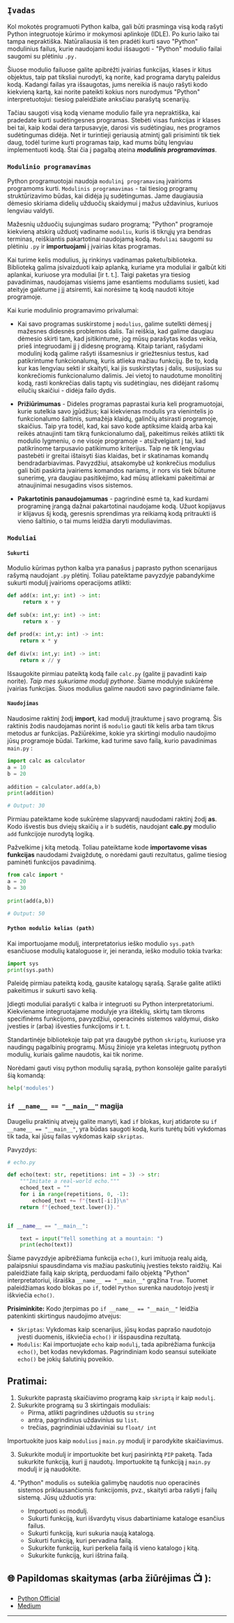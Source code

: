 ## `Įvadas`
Kol mokotės programuoti Python kalba, gali būti prasminga visą kodą rašyti Python integruotoje kūrimo ir mokymosi aplinkoje (IDLE). Po kurio laiko tai tampa nepraktiška. Natūraliausia iš ten pradėti kurti savo "Python" modulinius failus, kurie naudojami kodui išsaugoti - "Python" modulio failai saugomi su plėtiniu `.py.`

Šiuose modulio failuose galite apibrėžti įvairias funkcijas, klases ir kitus objektus, taip pat tiksliai nurodyti, ką norite, kad programa darytų paleidus kodą. Kadangi failas yra išsaugotas, jums nereikia iš naujo rašyti kodo kiekvieną kartą, kai norite pateikti kokius nors nurodymus "Python" interpretuotojui: tiesiog paleidžiate anksčiau parašytą scenarijų.

Tačiau saugoti visą kodą viename modulio faile yra nepraktiška, kai pradedate kurti sudėtingesnes programas. Stebėti visas funkcijas ir klases bei tai, kaip kodai dera tarpusavyje, darosi vis sudėtingiau, nes programos sudėtingumas didėja. Net ir turintieji geriausią atmintį gali prisiminti tik tiek daug, todėl turime kurti programas taip, kad mums būtų lengviau implementuoti kodą.
Štai čia į pagalbą ateina **_modulinis programavimas_**.

### `Modulinio programavimas`
Python programuotojai naudoja `modulinį programavimą` įvairioms programoms kurti. `Modulinis programavimas` - tai tiesiog programų struktūrizavimo būdas, kai didėja jų sudėtingumas. Jame daugiausia dėmesio skiriama didelių užduočių skaidymui į mažus uždavinius, kuriuos lengviau valdyti.

Mažesnių užduočių sujungimas sudaro programą; "Python" programoje kiekvieną atskirą užduotį vadiname `moduliu`, kuris iš tikrųjų yra bendras terminas, reiškiantis pakartotinai naudojamą kodą. `Moduliai` saugomi su plėtiniu `.py` ir **importuojami** į įvairias kitas programas.

Kai turime kelis modulius, jų rinkinys vadinamas paketu/biblioteka. Biblioteką galima įsivaizduoti kaip aplanką, kuriame yra moduliai ir galbūt kiti aplankai, kuriuose yra moduliai [ir t. t.]. Taigi paketas yra tiesiog pavadinimas, naudojamas visiems jame esantiems moduliams susieti, kad ateityje galėtume į jį atsiremti, kai norėsime tą kodą naudoti kitoje programoje.

Kai kurie modulinio programavimo privalumai:
* Kai savo programas suskirstome į `modulius`, galime sutelkti dėmesį į mažesnes didesnės problemos dalis. Tai reiškia, kad galime daugiau dėmesio skirti tam, kad įsitikintume, jog mūsų parašytas kodas veikia, prieš integruodami jį į didesnę programą. Kitaip tariant, rašydami modulinį kodą galime rašyti išsamesnius ir griežtesnius testus, kad patikrintume funkcionalumą, kuris atlieka mažiau funkcijų.
Be to, kodą kur kas lengviau sekti ir skaityti, kai jis suskirstytas į dalis, susijusias su konkrečiomis funkcionalumo dalimis. Jei vietoj to naudotume monolitinį kodą, rasti konkrečias dalis taptų vis sudėtingiau, nes didėjant rašomų eilučių skaičiui - didėja failo dydis.

* **Prižiūrimumas** - Dideles programas paprastai kuria keli programuotojai, kurie sutelkia savo įgūdžius; kai kiekvienas modulis yra vienintelis jo funkcionalumo šaltinis, sumažėja klaidų, galinčių atsirasti programoje, skaičius. Taip yra todėl, kad, kai savo kode aptiksime klaidą arba kai reikės atnaujinti tam tikrą funkcionalumo dalį, pakeitimus reikės atlikti tik modulio lygmeniu, o ne visoje programoje - atsižvelgiant į tai, kad patikrinome tarpusavio patikimumo kriterijus.
Taip ne tik lengviau pastebėti ir greitai ištaisyti šias klaidas, bet ir skatinamas komandų bendradarbiavimas. Pavyzdžiui, atsakomybė už konkrečius modulius gali būti paskirta įvairiems komandos nariams, ir nors vis tiek būtume sunerimę, yra daugiau pasitikėjimo, kad mūsų atliekami pakeitimai ar atnaujinimai nesugadins visos sistemos.

* **Pakartotinis panaudojamumas** - pagrindinė esmė ta, kad kurdami programinę įrangą dažnai pakartotinai naudojame kodą. Užuot kopijavus ir klijavus šį kodą, geresnis sprendimas yra reikiamą kodą pritraukti iš vieno šaltinio, o tai mums leidžia daryti moduliavimas.

### `Moduliai`

#### `Sukurti`

Modulio kūrimas python kalba yra panašus į paprasto python scenarijaus rašymą naudojant `.py` plėtinį. Toliau pateiktame pavyzdyje pabandykime sukurti modulį įvairioms operacijoms atlikti:

```python
def add(x: int,y: int) -> int:
     return x + y
 
def sub(x: int,y: int) -> int:
     return x - y
 
def prod(x: int,y: int) -> int:
    return x * y
 
def div(x: int,y: int) -> int:
    return x // y
```
Išsaugokite pirmiau pateiktą kodą faile `calc.py` (galite jį pavadinti kaip norite). _Taip mes sukuriame modulį pythone_. Šiame modulyje sukūrėme įvairias funkcijas. Šiuos modulius galime naudoti savo pagrindiniame faile.

#### `Naudojimas`
Naudosime raktinį žodį **import**, kad modulį įtrauktume į savo programą. Šis raktinis žodis naudojamas norint iš `modulio` gauti tik kelis arba tam tikrus metodus ar funkcijas. Pažiūrėkime, kokie yra skirtingi modulio naudojimo jūsų programoje būdai. Tarkime, kad turime savo failą, kurio pavadinimas `main.py` :
```python
import calc as calculator
a = 10
b = 20
 
addition = calculator.add(a,b)
print(addition)

# Output: 30
```

Pirmiau pateiktame kode sukūrėme slapyvardį naudodami raktinį žodį **as**. Kodo išvestis bus dviejų skaičių `a` ir `b` sudėtis, naudojant **calc.py** modulio `add` funkcijoje nurodytą logiką.

Pažvelkime į kitą metodą. Toliau pateiktame kode **importavome visas funkcijas** naudodami žvaigždutę, o norėdami gauti rezultatus, galime tiesiog paminėti funkcijos pavadinimą.

```python
from calc import *
a = 20
b = 30
 
print(add(a,b))

# Output: 50
```

#### `Python modulio kelias (path)`
Kai importuojame modulį, interpretatorius ieško modulio `sys.path` esančiuose modulių kataloguose ir, jei neranda, ieško modulio tokia tvarka:


```python
import sys 
print(sys.path)
```
Paleidę pirmiau pateiktą kodą, gausite katalogų sąrašą. Sąraše galite atlikti pakeitimus ir sukurti savo kelią.

Įdiegti moduliai parašyti `C` kalba ir integruoti su Python interpretatoriumi. Kiekviename integruotajame modulyje yra išteklių, skirtų tam tikroms specifinėms funkcijoms, pavyzdžiui, operacinės sistemos valdymui, disko įvesties ir (arba) išvesties funkcijoms ir t. t.

Standartinėje bibliotekoje taip pat yra daugybė python `skriptų`, kuriuose yra naudingų pagalbinių programų. Mūsų žinioje yra keletas integruotų python modulių, kuriais galime naudotis, kai tik norime.

Norėdami gauti visų python modulių sąrašą, python konsolėje galite parašyti šią komandą:


```python
help('modules')
```

### `if __name__ == "__main__"` magija
Daugeliu praktinių atvejų galite manyti, kad `if` blokas, kurį atidarote su `if __name__ == "__main__"`, yra būdas saugoti kodą, kuris turėtų būti vykdomas tik tada, kai jūsų failas vykdomas kaip `skriptas`.

Pavyzdys:

```python
# echo.py

def echo(text: str, repetitions: int = 3) -> str:
    """Imitate a real-world echo."""
    echoed_text = ""
    for i in range(repetitions, 0, -1):
        echoed_text += f"{text[-i:]}\n"
    return f"{echoed_text.lower()}."


if __name__ == "__main__":

    text = input("Yell something at a mountain: ")
    print(echo(text))
```
Šiame pavyzdyje apibrėžiama funkcija `echo()`, kuri imituoja realų aidą, palaipsniui spausdindama vis mažiau paskutinių įvesties teksto raidžių.
Kai paleidžiate failą kaip skriptą, perduodami failo objektą "Python" interpretatoriui, išraiška `__name__ == "__main__"` grąžina `True`. Tuomet paleidžiamas kodo blokas po `if`, todėl `Python` surenka naudotojo įvestį ir iškviečia `echo()`.

**Prisiminkite:**
Kodo įterpimas po `if __name__ == "__main__"` leidžia patenkinti skirtingus naudojimo atvejus:
 * `Skriptas`: Vykdomas kaip scenarijus, jūsų kodas paprašo naudotojo įvesti duomenis, iškviečia `echo()` ir išspausdina rezultatą.
 * `Modulis`: Kai importuojate `echo` kaip `modulį`, tada apibrėžiama funkcija `echo()`, bet kodas nevykdomas. Pagrindiniam kodo seansui suteikiate 
    `echo()` be jokių šalutinių poveikio.

## Pratimai: 

1) Sukurkite paprastą skaičiavimo programą kaip `skriptą` ir kaip `modulį`.
2) Sukurkite programą su 3 skirtingais moduliais: 
   - Pirma, atlikti pagrindines užduotis su `string`
   - antra, pagrindinius uždavinius su `list`.
   - trečias, pagrindiniai uždaviniai su `float/ int`

  Importuokite juos kaip `modulius` į `main.py` modulį ir parodykite skaičiavimus.

3) Sukurkite modulį ir importuokite bet kurį pasirinktą `PIP` paketą. Tada sukurkite funkciją, kuri jį naudotų.
  Importuokite tą funkciją į `main.py` modulį ir ją naudokite.

4) "Python" modulis `os` suteikia galimybę naudotis nuo operacinės sistemos priklausančiomis funkcijomis, pvz., skaityti arba rašyti į failų sistemą.
   Jūsų užduotis yra:
   - Importuoti `os` modulį.
   - Sukurti funkciją, kuri išvardytų visus dabartiniame kataloge esančius failus.
   - Sukurti funkciją, kuri sukuria naują katalogą.
   - Sukurti funkciją, kuri pervadina failą.
   - Sukurkite funkciją, kuri perkelia failą iš vieno katalogo į kitą.
   - Sukurkite funkciją, kuri ištrina failą.


## 🌐 Papildomas skaitymas (arba žiūrėjimas 📺 ):

* [Python Official](https://docs.python.org/3/tutorial/modules.html)
* [Medium](https://medium.com/python-features/understanding-if-name-main-in-python-a37a3d4ab0c3)

***
